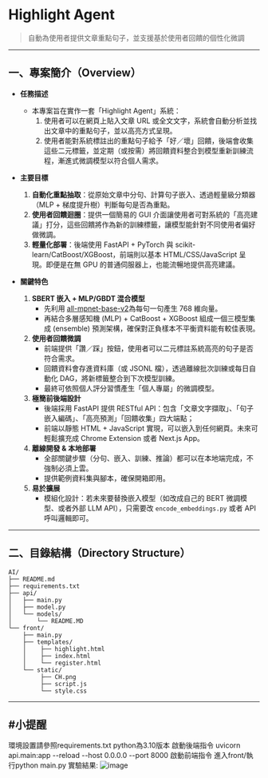 # Highlight Agent

> 自動為使用者提供文章重點句子，並支援基於使用者回饋的個性化微調

---

## 一、專案簡介（Overview）

- **任務描述**  
  - 本專案旨在實作一套「Highlight Agent」系統：  
    1. 使用者可以在網頁上貼入文章 URL 或全文文字，系統會自動分析並找出文章中的重點句子，並以高亮方式呈現。  
    2. 使用者能對系統標註出的重點句子給予「好／壞」回饋，後端會收集這些二元標籤，並定期（或按需）將回饋資料整合到模型重新訓練流程，漸進式微調模型以符合個人需求。  

- **主要目標**  
  1. **自動化重點抽取**：從原始文章中分句、計算句子嵌入、透過輕量級分類器（MLP + 梯度提升樹）判斷每句是否為重點。  
  2. **使用者回饋迴圈**：提供一個簡易的 GUI 介面讓使用者可對系統的「高亮建議」打分，這些回饋將作為新的訓練標籤，讓模型能針對不同使用者偏好做微調。  
  3. **輕量化部署**：後端使用 FastAPI + PyTorch 與 scikit-learn/CatBoost/XGBoost，前端則以基本 HTML/CSS/JavaScript 呈現。即便是在無 GPU 的普通伺服器上，也能流暢地提供高亮建議。  

- **關鍵特色**  
  1. **SBERT 嵌入 + MLP/GBDT 混合模型**  
     - 先利用 [all-mpnet-base-v2](https://huggingface.co/sentence-transformers/all-mpnet-base-v2)為每句一句產生 768 維向量。  
     - 再結合多層感知機 (MLP) + CatBoost + XGBoost 組成一個三模型集成 (ensemble) 預測架構，確保對正負樣本不平衡資料能有較佳表現。  
  2. **使用者回饋微調**  
     - 前端提供「讚／踩」按鈕，使用者可以二元標註系統高亮的句子是否符合需求。  
     - 回饋資料會存進資料庫（或 JSONL 檔），透過離線批次訓練或每日自動化 DAG，將新標籤整合到下次模型訓練。  
     - 最終可依照個人評分習慣產生「個人專屬」的微調模型。  
  3. **極簡前後端設計**  
     - 後端採用 FastAPI 提供 RESTful API：包含「文章文字擷取」、「句子嵌入編碼」、「高亮預測」「回饋收集」四大端點；  
     - 前端以靜態 HTML + JavaScript 實現，可以嵌入到任何網頁。未來可輕鬆擴充成 Chrome Extension 或者 Next.js App。  
  4. **離線開發 & 本地部署**  
     - 全部關鍵步驟（分句、嵌入、訓練、推論）都可以在本地端完成，不強制必須上雲。  
     - 提供範例資料集與腳本，確保開箱即用。  
  5. **易於擴展**  
     - 模組化設計：若未來要替換嵌入模型（如改成自己的 BERT 微調模型、或者外部 LLM API），只需要改 `encode_embeddings.py` 或者 API 呼叫邏輯即可。  

---

## 二、目錄結構（Directory Structure）

```plaintext
AI/
├── README.md
├── requirements.txt
├── api/
│   ├── main.py
│   ├── model.py
│   └── models/
│       └── README.MD
└── front/
    ├── main.py
    ├── templates/
    │    ├── highlight.html
    │    ├── index.html
    │    └── register.html
    └── static/
         ├── CH.png
         ├── script.js
         └── style.css
```

---
#小提醒
---
環境設置請參照requirements.txt
python為3.10版本
啟動後端指令   uvicorn api.main:app --reload --host 0.0.0.0 --port 8000
啟動前端指令   進入front/執行python main.py
實驗結果:
![image](https://github.com/user-attachments/assets/a13a39c4-bf24-47ba-a57d-bb388c4832bb)

